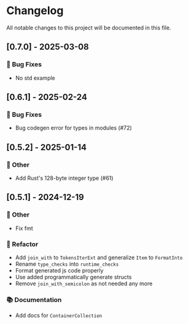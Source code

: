 # Changelog

All notable changes to this project will be documented in this file.

## [0.7.0] - 2025-03-08

### 🐛 Bug Fixes

- No std example

<!-- generated by git-cliff -->
## [0.6.1] - 2025-02-24

### 🐛 Bug Fixes

- Bug codegen error for types in modules (#72)

<!-- generated by git-cliff -->
<!-- generated by git-cliff -->
## [0.5.2] - 2025-01-14

### 💼 Other

- Add Rust's 128-byte integer type (#61)

<!-- generated by git-cliff -->
## [0.5.1] - 2024-12-19

### 💼 Other

- Fix fmt

### 🚜 Refactor

- Add `join_with` to `TokensIterExt` and generalize `Item` to `FormatInto`
- Rename `type_checks` into `runtime_checks`
- Format generated js code properly
- Use added programmatically generate structs
- Remove `join_with_semicolon` as not needed any more

### 📚 Documentation

- Add docs for `ContainerCollection`

<!-- generated by git-cliff -->
